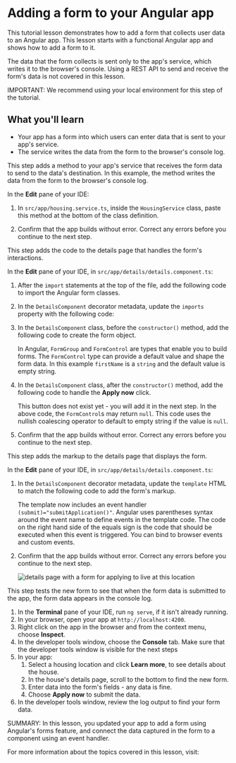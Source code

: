 # Adding a form to your Angular app

This tutorial lesson demonstrates how to add a form that collects user data to an Angular app.
This lesson starts with a functional Angular app and shows how to add a form to it.

The data that the form collects is sent only to the app's service, which writes it to the browser's console.
Using a REST API to send and receive the form's data is not covered in this lesson.

<docs-video src="https://www.youtube.com/embed/kWbk-dOJaNQ?si=FYMXGdUiT-qh321h"/>

IMPORTANT: We recommend using your local environment for this step of the tutorial.

## What you'll learn

* Your app has a form into which users can enter data that is sent to your app's service.
* The service writes the data from the form to the browser's console log.

<docs-workflow>

<docs-step title="Add a method to send form data">
This step adds a method to your app's service that receives the form data to send to the data's destination.
In this example, the method writes the data from the form to the browser's console log.

In the **Edit** pane of your IDE:

1. In `src/app/housing.service.ts`, inside the `HousingService` class, paste this method at the bottom of the class definition.

    <docs-code header="Submit method in src/app/housing.service.ts" path="adev/src/content/tutorials/first-app/steps/13-search/src/app/housing.service.ts" visibleLines="[120,122]"/>

1. Confirm that the app builds without error.
    Correct any errors before you continue to the next step.
</docs-step>

<docs-step title="Add the form functions to the details page">
This step adds the code to the details page that handles the form's interactions.

In the **Edit** pane of your IDE, in `src/app/details/details.component.ts`:

1. After the `import` statements at the top of the file, add the following code to import the Angular form classes.

    <docs-code header="Forms imports in src/app/details/details.component.ts" path="adev/src/content/tutorials/first-app/steps/13-search/src/app/details/details.component.ts" visibleLines="[6]"/>

1. In the `DetailsComponent` decorator metadata, update the `imports` property with the following code:

    <docs-code header="imports directive in src/app/details/details.component.ts" path="adev/src/content/tutorials/first-app/steps/13-search/src/app/details/details.component.ts" visibleLines="[10,13]"/>

1. In the `DetailsComponent` class, before the `constructor()` method, add the following code to create the form object.

    <docs-code header="template directive in src/app/details/details.component.ts" path="adev/src/content/tutorials/first-app/steps/13-search/src/app/details/details.component.ts" visibleLines="[53,57]"/>

    In Angular, `FormGroup` and `FormControl` are types that enable you to build forms. The `FormControl` type can provide a default value and shape the form data. In this example `firstName` is a `string` and the default value is empty string.

1. In the `DetailsComponent` class, after the `constructor()` method, add the following code to handle the **Apply now** click.

    <docs-code header="template directive in src/app/details/details.component.ts" path="adev/src/content/tutorials/first-app/steps/13-search/src/app/details/details.component.ts" visibleLines="[64,69]"/>

    This button does not exist yet - you will add it in the next step. In the above code, the `FormControl`s may return `null`. This code uses the nullish coalescing operator to default to empty string if the value is `null`.

1. Confirm that the app builds without error.
    Correct any errors before you continue to the next step.
</docs-step>

<docs-step title="Add the form's markup to the details page">
This step adds the markup to the details page that displays the form.

In the **Edit** pane of your IDE, in `src/app/details/details.component.ts`:

1. In the `DetailsComponent` decorator metadata, update the `template` HTML to match the following code to add the form's markup.

    <docs-code header="template directive in src/app/details/details.component.ts" path="adev/src/content/tutorials/first-app/steps/13-search/src/app/details/details.component.ts" visibleLines="[15,45]"/>

    The template now includes an event handler `(submit)="submitApplication()"`. Angular uses parentheses syntax around the event name to define events in the template code. The code on the right hand side of the equals sign is the code that should be executed when this event is triggered. You can bind to browser events and custom events.

1. Confirm that the app builds without error.
    Correct any errors before you continue to the next step.

    <img alt="details page with a form for applying to live at this location" src="assets/images/tutorials/first-app/homes-app-lesson-12-step-3.png">

</docs-step>

<docs-step title="Test your app's new form">
This step tests the new form to see that when the form data is submitted to the app, the form data appears in the console log.

1. In the **Terminal** pane of your IDE, run `ng serve`, if it isn't already running.
1. In your browser, open your app at `http://localhost:4200`.
1. Right click on the app in the browser and from the context menu, choose **Inspect**.
1. In the developer tools window, choose the **Console** tab.
    Make sure that the developer tools window is visible for the next steps
1. In your app:
    1. Select a housing location and click **Learn more**, to see details about the house.
    1. In the house's details page, scroll to the bottom to find the new form.
    1. Enter data into the form's fields - any data is fine.
    1. Choose **Apply now** to submit the data.
1. In the developer tools window, review the log output to find your form data.
</docs-step>

</docs-workflow>

SUMMARY: In this lesson, you updated your app to add a form using Angular's forms feature, and connect the data captured in the form to a component using an event handler.

For more information about the topics covered in this lesson, visit:

<docs-pill-row>
  <docs-pill href="guide/forms" title="Angular Forms"/>
  <docs-pill href="guide/templates/event-binding" title="Event Handling"/>
</docs-pill-row>
